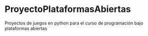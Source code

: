 # ProyectoPlataformasAbiertas
Proyectos de juegos en python para el curso de programación bajo plataformas abiertas
